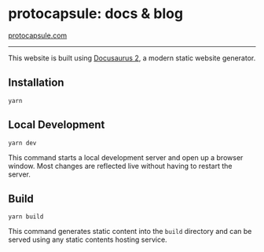 # protocapsule: docs & blog

[protocapsule.com](https://protocapsule.com)

---

This website is built using [Docusaurus 2](https://v2.docusaurus.io/), a modern static website generator.

## Installation

```console
yarn
```

## Local Development

```console
yarn dev
```

This command starts a local development server and open up a browser window. Most changes are reflected live without having to restart the server.

## Build

```console
yarn build
```

This command generates static content into the `build` directory and can be served using any static contents hosting service.
